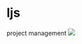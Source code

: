 # ljs
project management
![](https://cdn.staticaly.com/gh/Serendipity1224/ljs@main/images/20220928151421.png)
